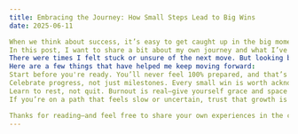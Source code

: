 ```yaml
---
title: Embracing the Journey: How Small Steps Lead to Big Wins
date: 2025-06-11

When we think about success, it’s easy to get caught up in the big moments—launching a product, landing a dream job, or finally reaching a long-term goal. But the truth is, success is built in the small, consistent steps we take every day.
In this post, I want to share a bit about my own journey and what I’ve learned along the way. Whether you’re building a business, learning a new skill, or navigating personal growth, the key is often persistence over perfection.
There were times I felt stuck or unsure of the next move. But looking back, every small effort added up: the late nights studying, the uncomfortable conversations, the projects that didn’t quite work out but taught me something valuable.
Here are a few things that have helped me keep moving forward:
Start before you're ready. You’ll never feel 100% prepared, and that’s okay.
Celebrate progress, not just milestones. Every small win is worth acknowledging.
Learn to rest, not quit. Burnout is real—give yourself grace and space when needed.
If you’re on a path that feels slow or uncertain, trust that growth is happening. Stay consistent, stay curious, and keep going.

Thanks for reading—and feel free to share your own experiences in the comments!
---
```

